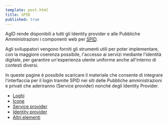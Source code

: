```yaml
---
template: post.html
title: SPID
published: true
---
```


AgID rende disponibili a tutti gli Identity provider 
e alle Pubbliche Amministrazioni i componenti web per 
[<abbr title="Sistema Pubblico di Identità Digitale">SPID</abbr>](http://www.spid.gov.it). 

Agli sviluppatori vengono forniti gli strumenti utili 
per poter implementare, con la maggiore coerenza possibile, l'accesso ai servizi
mediante l'identità digitale, per garantire un'esperienza utente uniforme 
anche all'interno di contesti diversi.

In queste pagine è possibile scaricare il materiale che consente
di integrare l'interfaccia per il login tramite SPID 
nei siti delle Pubbliche amministrazioni e privati che aderiranno (Service provider) 
nonché degli Identity Provider.

<ul>
  <li><a href="linee-guida/componenti/spid/loghi">Loghi</a>
  <li><a href="linee-guida/componenti/spid/icone">Icone</a>
  <li><a href="linee-guida/componenti/spid/toolkit-service-provider">Service provider</a>
  <li><a href="linee-guida/componenti/spid/toolkit-identity-provider">Identity provider</a>
  <li><a href="linee-guida/componenti/spid/toolkit-altri-elementi">Altri elementi</a>
</ul>
